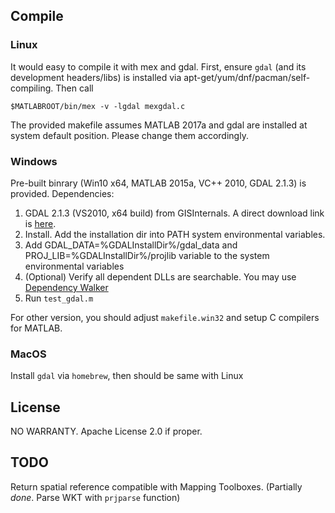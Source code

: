 ## Compile

### Linux

It would easy to compile it with mex and gdal. First, ensure `gdal` (and its development headers/libs) is installed via apt-get/yum/dnf/pacman/self-compiling. Then call

`$MATLABROOT/bin/mex -v -lgdal mexgdal.c`

The provided makefile assumes MATLAB 2017a and gdal are installed at system default position. Please change them accordingly.

### Windows

Pre-built binrary (Win10 x64, MATLAB 2015a, VC++ 2010, GDAL 2.1.3) is provided. Dependencies:
1. GDAL 2.1.3 (VS2010, x64 build) from GISInternals. A direct download link is [here](http://download.gisinternals.com/sdk/downloads/release-1600-x64-gdal-2-1-3-mapserver-7-0-4/gdal-201-1600-x64-core.msi). 
2. Install. Add the installation dir into PATH system environmental variables. 
3. Add GDAL_DATA=%GDALInstallDir%/gdal_data and PROJ_LIB=%GDALInstallDir%/projlib variable to the system environmental variables
4. (Optional) Verify all dependent DLLs are searchable. You may use [Dependency Walker](http://www.dependencywalker.com)
5. Run `test_gdal.m`

For other version, you should adjust `makefile.win32` and setup C compilers for MATLAB.

### MacOS
Install `gdal` via `homebrew`, then should be same with Linux

## License
NO WARRANTY. Apache License 2.0 if proper.

## TODO
Return spatial reference compatible with Mapping Toolboxes. (Partially *done*. Parse WKT with `prjparse` function)

